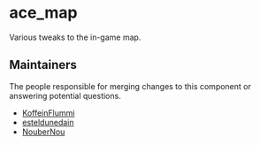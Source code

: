 ace_map
=======

Various tweaks to the in-game map.


## Maintainers

The people responsible for merging changes to this component or answering potential questions.

- [KoffeinFlummi](https://github.com/KoffeinFlummi)
- [esteldunedain](https://github.com/esteldunedain)
- [NouberNou](https://github.com/NouberNou)
